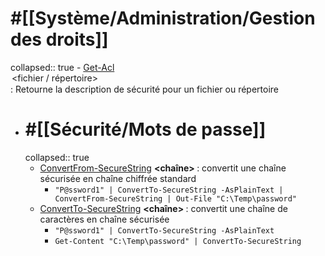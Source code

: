 # #[[Système/Administration/Gestion des droits]]
collapsed:: true
	- [Get-Acl](https://learn.microsoft.com/en-us/powershell/module/microsoft.powershell.security/get-acl?view=powershell-7.3) **<option> <fichier / répertoire>** : Retourne la description de sécurité pour un fichier ou répertoire
- # #[[Sécurité/Mots de passe]]
  collapsed:: true
	- [ConvertFrom-SecureString](https://learn.microsoft.com/en-us/powershell/module/microsoft.powershell.security/convertfrom-securestring?view=powershell-7.3) **<chaîne> <options>** : convertit une chaîne sécurisée en chaîne chiffrée standard
		- `"P@ssword1" | ConvertTo-SecureString -AsPlainText | ConvertFrom-SecureString | Out-File "C:\Temp\password"`
	- [ConvertTo-SecureString](https://learn.microsoft.com/en-us/powershell/module/microsoft.powershell.security/convertto-securestring?view=powershell-7.3) **<chaîne> <options>** : convertit une chaîne de caractères en chaîne sécurisée
		- `"P@ssword1" | ConvertTo-SecureString -AsPlainText`
		- `Get-Content "C:\Temp\password" | ConvertTo-SecureString`